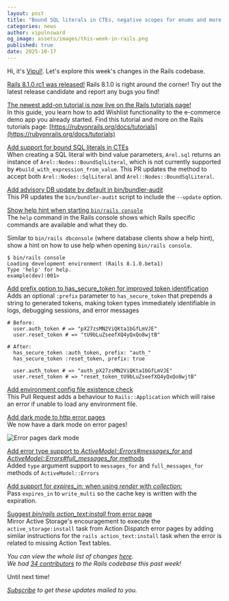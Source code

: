 ```yaml
---
layout: post
title: "Bound SQL literals in CTEs, negative scopes for enums and more!"
categories: news
author: vipulnsward
og_image: assets/images/this-week-in-rails.png
published: true
date: 2025-10-17
---
```


Hi, it's [Vipul!](https://www.saeloun.com/team/vipul/). Let's explore this week's changes in the Rails codebase.

[Rails 8.1.0.rc1 was released!](https://github.com/rails/rails/releases/tag/v8.1.0.rc1)
Rails 8.1.0 is right around the corner! Try out the latest release candidate and
report any bugs you find!

[The newest add-on tutorial is now live on the Rails tutorials page!](https://edgeguides.rubyonrails.org/wishlists.html)  
In this guide, you learn how to add Wishlist functionality to the e-commerce demo app you already started.
Find this tutorial and more on the Rails tutorials page: [https://rubyonrails.org/docs/tutorials](https://rubyonrails.org/docs/tutorials)

[Add support for bound SQL literals in CTEs](https://github.com/rails/rails/pull/55918)  
When creating a SQL literal with bind value parameters, `Arel.sql` returns an
instance of `Arel::Nodes::BoundSqlLiteral`, which is not currently supported by
`#build_with_expression_from_value`.
This PR updates the method to accept both `Arel::Nodes::SqlLiteral` and `Arel::Nodes::BoundSqlLiteral`.

[Add advisory DB update by default in bin/bundler-audit](https://github.com/rails/rails/pull/55913)  
This PR updates the `bin/bundler-audit` script to include the `--update` option.

[Show help hint when starting `bin/rails console`](https://github.com/rails/rails/pull/55910)  
The `help` command in the Rails console shows which Rails specific commands are available and what they do.

Similar to `bin/rails dbconsole` (where database clients show a help hint), show a hint on how to use help when opening `bin/rails console`.

```
$ bin/rails console
Loading development environment (Rails 8.1.0.beta1)
Type 'help' for help.
example(dev):001>
```

[Add prefix option to has_secure_token for improved token identification](https://github.com/rails/rails/pull/55822)  
Adds an optional `:prefix` parameter to `has_secure_token` that prepends a
string to generated tokens, making token types immediately identifiable in logs,
debugging sessions, and error messages

```
# Before:
  user.auth_token # => "pX27zsMN2ViQKta1bGfLmVJE"
  user.reset_token # => "tU9bLuZseefXQ4yQxQo8wjtB"

# After:
  has_secure_token :auth_token, prefix: "auth_"
  has_secure_token :reset_token, prefix: true

  user.auth_token # => "auth_pX27zsMN2ViQKta1bGfLmVJE"
  user.reset_token # => "reset_token_tU9bLuZseefXQ4yQxQo8wjtB"
```

[Add environment config file existence check](https://github.com/rails/rails/pull/55813)  
This Pull Request adds a behaviour to `Rails::Application` which will raise an error if unable to load any environment file.

[Add dark mode to http error pages](https://github.com/rails/rails/pull/55671)  
We now have a dark mode on error pages! 

<img alt="Error pages dark mode" src="https://github.com/user-attachments/assets/2dcc36e7-fef9-4019-86ed-47c0e7068852" />

[Add error type support to _ActiveModel::Errors#messages_for_ and _ActiveModel::Errors#full_messages_for_ methods](https://github.com/rails/rails/pull/53096)  
Added `type` argument support to `messages_for` and `full_messages_for` methods of `ActiveModel::Errors`

[Add support for _expires_in:_ when using _render_ with _collection:_](https://github.com/rails/rails/pull/51579)  
Pass `expires_in` to `write_multi` so the cache key is written with the expiration.

[Suggest _bin/rails action_text:install_ from error page](https://github.com/rails/rails/pull/50557)  
Mirror Active Storage's encouragement to execute the `active_storage:install`
task from Action Dispatch error pages by adding similar instructions for the
`rails action_text:install` task when the error is related to missing Action
Text tables.

_You can view the whole list of changes [here](https://github.com/rails/rails/compare/@%7B2025-10-10%7D...main@%7B2025-10-17%7D)._  
_We had [34 contributors](https://contributors.rubyonrails.org/contributors/in-time-window/20251010-20251017) to the Rails codebase this past week!_

Until next time!  

_[Subscribe](https://world.hey.com/this.week.in.rails) to get these updates mailed to you._
